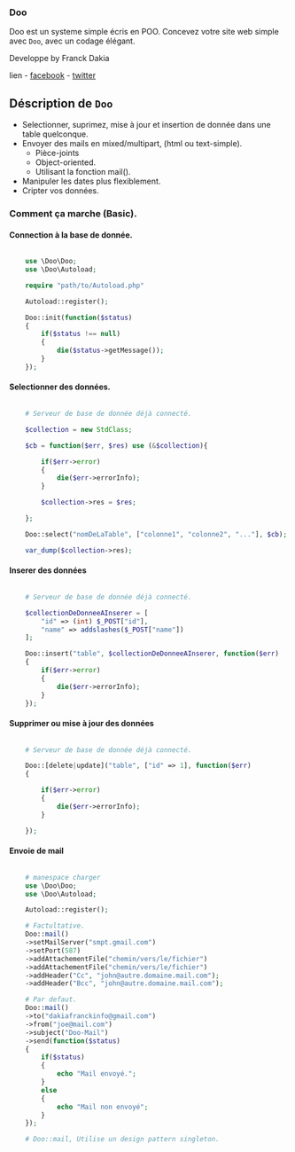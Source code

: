 ### Doo
Doo est un systeme simple écris en POO.
Concevez votre site web simple avec `Doo`, avec un codage élégant.

Developpe by Franck Dakia

lien
    - [facebook](https://wwww.facebook.com/programmeurFou)
    - [twitter](https://www.twitter.com/dakiaFranck)

## Déscription de `Doo`
* Selectionner, suprimez, mise à jour et insertion de donnée dans une table quelconque.
* Envoyer des mails en mixed/multipart, (html ou text-simple).
    - Pièce-joints
    - Object-oriented.
    - Utilisant la fonction mail().
* Manipuler les dates plus flexiblement.
* Cripter vos données.

### Comment ça marche (Basic).
#### Connection à la base de donnée.
```php

    use \Doo\Doo;
    use \Doo\Autoload;

    require "path/to/Autoload.php"

    Autoload::register();

    Doo::init(function($status)
    {
        if($status !== null)
        {
            die($status->getMessage());
        }
    });
```
#### Selectionner des données.
```php

    # Serveur de base de donnée déjà connecté.

    $collection = new StdClass;

    $cb = function($err, $res) use (&$collection){

        if($err->error)
        {
            die($err->errorInfo);
        }

        $collection->res = $res;

    };

    Doo::select("nomDeLaTable", ["colonne1", "colonne2", "..."], $cb);

    var_dump($collection->res);
```

#### Inserer des données
```php

    # Serveur de base de donnée déjà connecté.

    $collectionDeDonneeAInserer = [
        "id" => (int) $_POST["id"],
        "name" => addslashes($_POST["name"])
    ];

    Doo::insert("table", $collectionDeDonneeAInserer, function($err)
    {
        if($err->error)
        {
            die($err->errorInfo);
        }
    });
```

#### Supprimer ou mise à jour des données
```php

    # Serveur de base de donnée déjà connecté.

    Doo::[delete|update]("table", ["id" => 1], function($err)
    {

        if($err->error)
        {
            die($err->errorInfo);
        }

    });
```

#### Envoie de mail
```php

    # manespace charger
    use \Doo\Doo;
    use \Doo\Autoload;

    Autoload::register();

    # Factultative.
    Doo::mail()
    ->setMailServer("smpt.gmail.com")
    ->setPort(587)
    ->addAttachementFile("chemin/vers/le/fichier")
    ->addAttachementFile("chemin/vers/le/fichier")
    ->addHeader("Cc", "john@autre.domaine.mail.com");
    ->addHeader("Bcc", "john@autre.domaine.mail.com");

    # Par defaut.
    Doo::mail()
    ->to("dakiafranckinfo@gmail.com")
    ->from("joe@mail.com")
    ->subject("Doo-Mail")
    ->send(function($status)
    {
        if($status)
        {
            echo "Mail envoyé.";
        }
        else
        {
            echo "Mail non envoyé";
        }
    });

    # Doo::mail, Utilise un design pattern singleton.
```
